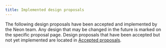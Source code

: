 ```yaml
---
title: Implemented design proposals
---
```


The following design proposals have been accepted and implemented by the Neon team. Any design that may be changed in the future is marked on the specific proposal page. Design proposals that have been accepted but not yet implemented are located in [Accepted proposals](accepted_proposals).

